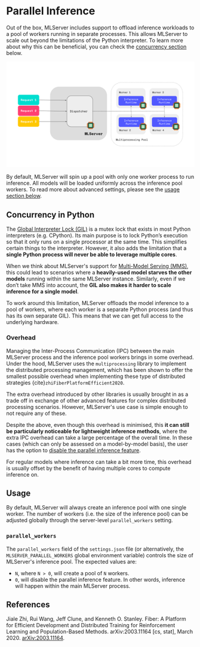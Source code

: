 # Parallel Inference

Out of the box, MLServer includes support to offload inference workloads to a
pool of workers running in separate processes.
This allows MLServer to scale out beyond the limitations of the Python
interpreter.
To learn more about why this can be beneficial, you can check the [concurrency
section](#concurrency-in-python) below.

![](../images/parallel-inference.svg)

By default, MLServer will spin up a pool with only one worker process to run
inference.
All models will be loaded uniformly across the inference pool workers.
To read more about advanced settings, please see the [usage section
below](#usage).

## Concurrency in Python

The [Global Interpreter Lock (GIL)](https://wiki.python.org/moin/GlobalInterpreterLock) 
is a mutex lock that exists in most Python interpreters (e.g. CPython).
Its main purpose is to lock Python’s execution so that it only runs on a single
processor at the same time.
This simplifies certain things to the interpreter.
However, it also adds the limitation that a **single Python process will never
be able to leverage multiple cores**.

When we think about MLServer's support for [Multi-Model Serving (MMS)](../examples/mms/README.md), 
this could lead to scenarios where a
**heavily-used model starves the other models** running within the same
MLServer instance.
Similarly, even if we don’t take MMS into account, the **GIL also makes it harder
to scale inference for a single model**.

To work around this limitation, MLServer offloads the model inference to a pool
of workers, where each worker is a separate Python process (and thus has its
own separate GIL).
This means that we can get full access to the underlying hardware.

### Overhead

Managing the Inter-Process Communication (IPC) between the main MLServer
process and the inference pool workers brings in some overhead.
Under the hood, MLServer uses the `multiprocessing` library to implement the
distributed processing management, which has been shown to offer the smallest
possible overhead when implementing these type of distributed strategies
{cite}`zhiFiberPlatformEfficient2020`.

The extra overhead introduced by other libraries is usually brought in as a
trade off in exchange of other advanced features for complex distributed
processing scenarios.
However, MLServer's use case is simple enough to not require any of these.

Despite the above, even though this overhead is minimised, this **it can still
be particularly noticeable for lightweight inference methods**, where the extra
IPC overhead can take a large percentage of the overall time.
In these cases (which can only be assessed on a model-by-model basis), the user
has the option to [disable the parallel inference feature](#usage).

For regular models where inference can take a bit more time, this overhead is
usually offset by the benefit of having multiple cores to compute inference on.

## Usage

By default, MLServer will always create an inference pool with one single worker.
The number of workers (i.e. the size of the inference pool) can be adjusted
globally through the server-level `parallel_workers` setting.

### `parallel_workers`

The `parallel_workers` field of the `settings.json` file (or alternatively, the
`MLSERVER_PARALLEL_WORKERS` global environment variable) controls the size of
MLServer's inference pool.
The expected values are:

- `N`, where `N > 0`, will create a pool of `N` workers.
- `0`, will disable the parallel inference feature.
  In other words, inference will happen within the main MLServer process.

## References

Jiale Zhi, Rui Wang, Jeff Clune, and Kenneth O. Stanley. Fiber: A Platform for Efficient Development and Distributed Training for Reinforcement Learning and Population-Based Methods. arXiv:2003.11164 [cs, stat], March 2020. [arXiv:2003.11164](https://arxiv.org/abs/2003.11164).